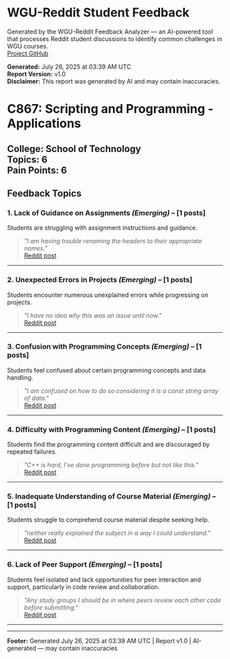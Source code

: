 # WGU-Reddit Student Feedback

Generated by the WGU-Reddit Feedback Analyzer — an AI-powered tool that processes Reddit student discussions to identify common challenges in WGU courses.  
[Project GitHub](https://wgudataninja.github.io/wgu-reddit-monitoring-pipeline/)

**Generated:** July 26, 2025 at 03:39 AM UTC  
**Report Version:** v1.0  
**Disclaimer:** This report was generated by AI and may contain inaccuracies.  
# C867: Scripting and Programming - Applications
**College:** School of Technology  
**Topics:** 6  
**Pain Points:** 6  
---
## Feedback Topics
### 1. Lack of Guidance on Assignments _(Emerging)_ – [1 posts]
Students are struggling with assignment instructions and guidance.  
> _"I am having trouble renaming the headers to their appropriate names."_  
> [Reddit post](https://reddit.com/comments/1iyxbvh)  
---
### 2. Unexpected Errors in Projects _(Emerging)_ – [1 posts]
Students encounter numerous unexplained errors while progressing on projects.  
> _"I have no idea why this was an issue until now."_  
> [Reddit post](https://reddit.com/comments/1egfc3x)  
---
### 3. Confusion with Programming Concepts _(Emerging)_ – [1 posts]
Students feel confused about certain programming concepts and data handling.  
> _"I am confused on how to do so considering it is a const string array of data."_  
> [Reddit post](https://reddit.com/comments/1d5vqa0)  
---
### 4. Difficulty with Programming Content _(Emerging)_ – [1 posts]
Students find the programming content difficult and are discouraged by repeated failures.  
> _"C++ is hard, I’ve done programming before but not like this."_  
> [Reddit post](https://reddit.com/comments/1bc5b4c)  
---
### 5. Inadequate Understanding of Course Material _(Emerging)_ – [1 posts]
Students struggle to comprehend course material despite seeking help.  
> _"neither really explained the subject in a way I could understand."_  
> [Reddit post](https://reddit.com/comments/1abp4rl)  
---
### 6. Lack of Peer Support _(Emerging)_ – [1 posts]
Students feel isolated and lack opportunities for peer interaction and support, particularly in code review and collaboration.  
> _"Any study groups I should be in where peers review each other code before submitting."_  
> [Reddit post](https://reddit.com/comments/1abp4rl)  
---
---
**Footer:** Generated July 26, 2025 at 03:39 AM UTC | Report v1.0 | AI-generated — may contain inaccuracies  